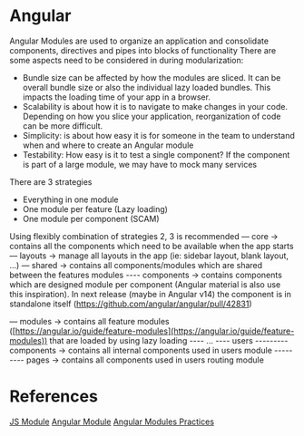 # Angular

Angular Modules are used to organize an application and consolidate components, directives and pipes into blocks of functionality
There are some aspects need to be considered in during modularization:

- Bundle size can be affected by how the modules are sliced. It can be overall bundle size or also the individual lazy loaded bundles. This impacts the loading time of your app in a browser.
- Scalability is about how it is to navigate to make changes in your code. Depending on how you slice your application, reorganization of code can be more difficult.
- Simplicity: is about how easy it is for someone in the team to understand when and where to create an Angular module
- Testability: How easy is it to test a single component? If the component is part of a large module, we may have to mock many services

There are 3 strategies

- Everything in one module
- One module per feature (Lazy loading)
- One module per component (SCAM)

Using flexibly combination of strategies 2, 3 is recommended
— core → contains all the components which need to be available when the app starts
— layouts → manage all layouts in the app (ie: sidebar layout, blank layout, ...)
— shared → contains all components/modules which are shared between the features modules
---- components → contains components which are designed module per component (Angular material is also use this inspiration). In next release (maybe in Angular v14) the component is in standalone itself (https://github.com/angular/angular/pull/42831)

— modules → contains all feature modules ([https://angular.io/guide/feature-modules](https://angular.io/guide/feature-modules)) that are loaded by using lazy loading
---- ...
---- users
--------- components → contains all internal components used in users module
--------- pages → contains all components used in users routing module

# References
[JS Module](https://developer.mozilla.org/en-US/docs/Web/JavaScript/Guide/Modules)
[Angular Module](https://angular.io/guide/architecture-modules)
[Angular Modules Practices](https://dev.to/this-is-angular/angular-modules-best-practices-2021-3lo5)
